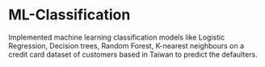# ML-Classification
Implemented machine learning classification models like Logistic Regression, Decision trees, Random Forest, K-nearest neighbours on a credit card dataset of customers based in Taiwan to predict the defaulters.
